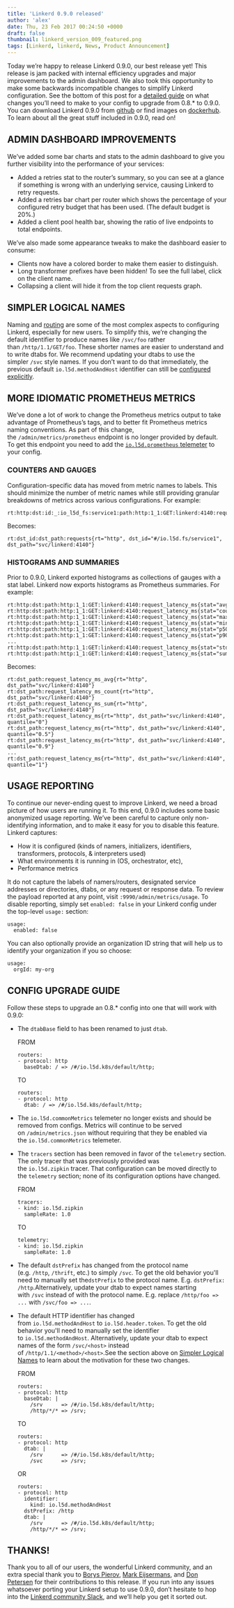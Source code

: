 ```yaml
---
title: 'Linkerd 0.9.0 released'
author: 'alex'
date: Thu, 23 Feb 2017 00:24:50 +0000
draft: false
thumbnail: linkerd_version_009_featured.png
tags: [Linkerd, linkerd, News, Product Announcement]
---
```


Today we’re happy to release Linkerd 0.9.0, our best release yet! This release is jam packed with internal efficiency upgrades and major improvements to the admin dashboard. We also took this opportunity to make some backwards incompatible changes to simplify Linkerd configuration. See the bottom of this post for a [detailed guide](/linkerd-0-9-0-released/#config-upgrade-guide) on what changes you’ll need to make to your config to upgrade from 0.8.\* to 0.9.0. You can download Linkerd 0.9.0 from [github](https://github.com/linkerd/linkerd/releases/tag/0.9.0) or find images on [dockerhub](https://hub.docker.com/r/buoyantio/linkerd). To learn about all the great stuff included in 0.9.0, read on!

## ADMIN DASHBOARD IMPROVEMENTS

We’ve added some bar charts and stats to the admin dashboard to give you further visibility into the performance of your services:

- Added a retries stat to the router’s summary, so you can see at a glance if something is wrong with an underlying service, causing Linkerd to retry requests.
- Added a retries bar chart per router which shows the percentage of your configured retry budget that has been used. (The default budget is 20%.)
- Added a client pool health bar, showing the ratio of live endpoints to total endpoints.

We’ve also made some appearance tweaks to make the dashboard easier to consume:

- Clients now have a colored border to make them easier to distinguish.
- Long transformer prefixes have been hidden! To see the full label, click on the client name.
- Collapsing a client will hide it from the top client requests graph.

## SIMPLER LOGICAL NAMES

Naming and [routing](https://linkerd.io/in-depth/routing/) are some of the most complex aspects to configuring Linkerd, especially for new users. To simplify this, we’re changing the default identifier to produce names like `/svc/foo` rather than `/http/1.1/GET/foo`. These shorter names are easier to understand and to write dtabs for. We recommend updating your dtabs to use the simpler `/svc` style names. If you don’t want to do that immediately, the previous default `io.l5d.methodAndHost` identifier can still be [configured explicitly](/linkerd-0-9-0-released/#config-upgrade-guide).

## MORE IDIOMATIC PROMETHEUS METRICS

We’ve done a lot of work to change the Prometheus metrics output to take advantage of Prometheus’s tags, and to better fit Prometheus metrics naming conventions. As part of this change, the `/admin/metrics/prometheus` endpoint is no longer provided by default. To get this endpoint you need to add the [`io.l5d.prometheus` telemeter](https://linkerd.io/config/0.9.0/linkerd/index.html#prometheus) to your config.

### COUNTERS AND GAUGES

Configuration-specific data has moved from metric names to labels. This should minimize the number of metric names while still providing granular breakdowns of metrics across various configurations. For example:

    rt:http:dst:id:_:io_l5d_fs:service1:path:http:1_1:GET:linkerd:4140:requests

Becomes:

    rt:dst_id:dst_path:requests{rt="http", dst_id="#/io.l5d.fs/service1", dst_path="svc/linkerd:4140"}

### HISTOGRAMS AND SUMMARIES

Prior to 0.9.0, Linkerd exported histograms as collections of gauges with a stat label. Linkerd now exports histograms as Prometheus summaries. For example:

    rt:http:dst:path:http:1_1:GET:linkerd:4140:request_latency_ms{stat="avg"}
    rt:http:dst:path:http:1_1:GET:linkerd:4140:request_latency_ms{stat="count"}
    rt:http:dst:path:http:1_1:GET:linkerd:4140:request_latency_ms{stat="max"}
    rt:http:dst:path:http:1_1:GET:linkerd:4140:request_latency_ms{stat="min"}
    rt:http:dst:path:http:1_1:GET:linkerd:4140:request_latency_ms{stat="p50"}
    rt:http:dst:path:http:1_1:GET:linkerd:4140:request_latency_ms{stat="p90"}
    ...
    rt:http:dst:path:http:1_1:GET:linkerd:4140:request_latency_ms{stat="stddev"}
    rt:http:dst:path:http:1_1:GET:linkerd:4140:request_latency_ms{stat="sum"}

Becomes:

    rt:dst_path:request_latency_ms_avg{rt="http", dst_path="svc/linkerd:4140"}
    rt:dst_path:request_latency_ms_count{rt="http", dst_path="svc/linkerd:4140"}
    rt:dst_path:request_latency_ms_sum{rt="http", dst_path="svc/linkerd:4140"}
    rt:dst_path:request_latency_ms{rt="http", dst_path="svc/linkerd:4140", quantile="0"}
    rt:dst_path:request_latency_ms{rt="http", dst_path="svc/linkerd:4140", quantile="0.5"}
    rt:dst_path:request_latency_ms{rt="http", dst_path="svc/linkerd:4140", quantile="0.9"}
    ...
    rt:dst_path:request_latency_ms{rt="http", dst_path="svc/linkerd:4140", quantile="1"}

## USAGE REPORTING

To continue our never-ending quest to improve Linkerd, we need a broad picture of how users are running it. To this end, 0.9.0 includes some basic anonymized usage reporting. We’ve been careful to capture only non-identifying information, and to make it easy for you to disable this feature. Linkerd captures:

- How it is configured (kinds of namers, initializers, identifiers, transformers, protocols, & interpreters used)
- What environments it is running in (OS, orchestrator, etc),
- Performance metrics

It do not capture the labels of namers/routers, designated service addresses or directories, dtabs, or any request or response data. To review the payload reported at any point, visit `:9990/admin/metrics/usage`. To disable reporting, simply set `enabled: false` in your Linkerd config under the top-level `usage:` section:

    usage:
      enabled: false

You can also optionally provide an organization ID string that will help us to identify your organization if you so choose:

    usage:
      orgId: my-org

## CONFIG UPGRADE GUIDE

Follow these steps to upgrade an 0.8.\* config into one that will work with 0.9.0:

- The `dtabBase` field to has been renamed to just `dtab`.

  FROM

      routers:
      - protocol: http
        baseDtab: / => /#/io.l5d.k8s/default/http;

  TO

      routers:
      - protocol: http
        dtab: / => /#/io.l5d.k8s/default/http;

* The `io.l5d.commonMetrics` telemeter no longer exists and should be removed from configs. Metrics will continue to be served on `/admin/metrics.json` without requiring that they be enabled via the `io.l5d.commonMetrics` telemeter.

* The `tracers` section has been removed in favor of the `telemetry` section. The only tracer that was previously provided was the `io.l5d.zipkin` tracer. That configuration can be moved directly to the `telemetry` section; none of its configuration options have changed.

  FROM

      tracers:
      - kind: io.l5d.zipkin
        sampleRate: 1.0

  TO

      telemetry:
      - kind: io.l5d.zipkin
        sampleRate: 1.0

- The default `dstPrefix` has changed from the protocol name (e.g. `/http`, `/thrift`, etc.) to simply `/svc`. To get the old behavior you'll need to manually set the`dstPrefix` to the protocol name. E.g. `dstPrefix: /http`.Alternatively, update your dtab to expect names starting with `/svc` instead of with the protocol name. E.g. replace `/http/foo => ...` with `/svc/foo => ...`.

- The default HTTP identifier has changed from `io.l5d.methodAndHost` to `io.l5d.header.token`. To get the old behavior you'll need to manually set the identifier to `io.l5d.methodAndHost`. Alternatively, update your dtab to expect names of the form `/svc/<host>` instead of `/http/1.1/<method>/<host>`.See the section above on [Simpler Logical Names](/linkerd-0-9-0-released/#simpler-logical-names) to learn about the motivation for these two changes.

  FROM

      routers:
      - protocol: http
        baseDtab: |
          /srv      => /#/io.l5d.k8s/default/http;
          /http/*/* => /srv;

  TO

      routers:
      - protocol: http
        dtab: |
          /srv      => /#/io.l5d.k8s/default/http;
          /svc      => /srv;

  OR

      routers:
      - protocol: http
        identifier:
          kind: io.l5d.methodAndHost
        dstPrefix: /http
        dtab: |
          /srv      => /#/io.l5d.k8s/default/http;
          /http/*/* => /srv;

## THANKS!

Thank you to all of our users, the wonderful Linkerd community, and an extra special thank you to [Borys Pierov](https://twitter.com/Ashald), [Mark Eijsermans](https://twitter.com/markeijsermans), and [Don Petersen](https://github.com/dpetersen) for their contributions to this release. If you run into any issues whatsoever porting your Linkerd setup to use 0.9.0, don’t hesitate to hop into the [Linkerd community Slack](http://slack.linkerd.io/), and we’ll help you get it sorted out.
